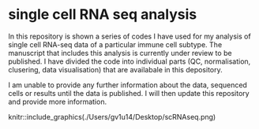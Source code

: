 # single cell RNA seq analysis
In this repository is shown a series of codes I have used for my analysis of single cell RNA-seq data of a particular immune cell subtype. The manuscript that includes this analysis is currently under review to be published.
I have divided the code into individual parts (QC, normalisation, clusering, data visualisation) that are availabale in this depository.

I am unable to provide any further information about the data, sequenced cells or results until the data is published. I will then update this repository and provide more information.



knitr::include_graphics(./Users/gv1u14/Desktop/scRNAseq.png)
